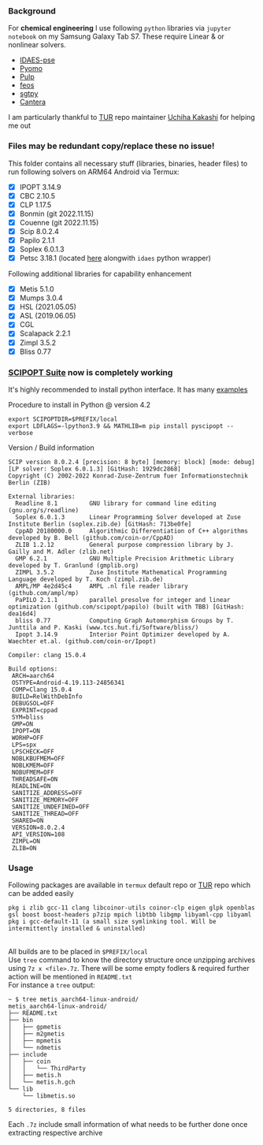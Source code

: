 ### Background
For **chemical engineering** I use following `python` libraries via `jupyter notebook` on my Samsung Galaxy Tab S7. These require Linear & or nonlinear solvers.
- [IDAES-pse](https://github.com/IDAES/idaes-pse)
- [Pyomo](https://github.com/Pyomo/pyomo)
- [Pulp](https://github.com/coin-or/pulp)
- [feos](https://github.com/feos-org/feos)
- [sgtpy](https://github.com/gustavochm/sgtpy)
- [Cantera](https://github.com/Cantera/cantera)

I am particularly thankful to [TUR](https://github.com/termux-user-repository/tur) repo maintainer [Uchiha Kakashi](https://github.com/licy183) for helping me out<br>
### Files may be redundant copy/replace these no issue!
This folder contains all necessary stuff (libraries, binaries, header files) to run following solvers on ARM64 Android via Termux:
- [x] IPOPT 3.14.9
- [x] CBC 2.10.5
- [x] CLP 1.17.5
- [x] Bonmin (git 2022.11.15)
- [x] Couenne (git 2022.11.15)
- [x] Scip 8.0.2.4
- [x] Papilo 2.1.1
- [x] Soplex 6.0.1.3
- [x] Petsc 3.18.1 (located [here](https://github.com/defencedog/arm64-Android-Termux-Builds/tree/main/idaes) alongwith `idaes` python wrapper)

Following additional libraries for capability enhancement

- [x] Metis 5.1.0
- [x] Mumps 3.0.4
- [x] HSL (2021.05.05)
- [x] ASL (2019.06.05)
- [x] CGL 
- [x] Scalapack 2.2.1
- [x] Zimpl 3.5.2
- [x] Bliss 0.77

### [SCIPOPT Suite](https://www.scipopt.org/) now is completely working
It's highly recommended to install python interface. It has many [examples](https://github.com/scipopt/PySCIPOpt/tree/master/examples)

Procedure to install in Python @ version 4.2

```
export SCIPOPTDIR=$PREFIX/local
export LDFLAGS=-lpython3.9 && MATHLIB=m pip install pyscipopt --verbose
```
Version / Build information
```
SCIP version 8.0.2.4 [precision: 8 byte] [memory: block] [mode: debug] [LP solver: Soplex 6.0.1.3] [GitHash: 1929dc2868]
Copyright (C) 2002-2022 Konrad-Zuse-Zentrum fuer Informationstechnik Berlin (ZIB)

External libraries:
  Readline 8.1         GNU library for command line editing (gnu.org/s/readline)
  Soplex 6.0.1.3       Linear Programming Solver developed at Zuse Institute Berlin (soplex.zib.de) [GitHash: 713be0fe]
  CppAD 20180000.0     Algorithmic Differentiation of C++ algorithms developed by B. Bell (github.com/coin-or/CppAD)
  ZLIB 1.2.12          General purpose compression library by J. Gailly and M. Adler (zlib.net)
  GMP 6.2.1            GNU Multiple Precision Arithmetic Library developed by T. Granlund (gmplib.org)
  ZIMPL 3.5.2          Zuse Institute Mathematical Programming Language developed by T. Koch (zimpl.zib.de)
  AMPL/MP 4e2d45c4     AMPL .nl file reader library (github.com/ampl/mp)
  PaPILO 2.1.1         parallel presolve for integer and linear optimization (github.com/scipopt/papilo) (built with TBB) [GitHash: dea16d4]
  bliss 0.77           Computing Graph Automorphism Groups by T. Junttila and P. Kaski (www.tcs.hut.fi/Software/bliss/)
  Ipopt 3.14.9         Interior Point Optimizer developed by A. Waechter et.al. (github.com/coin-or/Ipopt)

Compiler: clang 15.0.4

Build options:
 ARCH=aarch64
 OSTYPE=Android-4.19.113-24856341
 COMP=Clang 15.0.4
 BUILD=RelWithDebInfo
 DEBUGSOL=OFF
 EXPRINT=cppad
 SYM=bliss
 GMP=ON
 IPOPT=ON
 WORHP=OFF
 LPS=spx
 LPSCHECK=OFF
 NOBLKBUFMEM=OFF
 NOBLKMEM=OFF
 NOBUFMEM=OFF
 THREADSAFE=ON
 READLINE=ON
 SANITIZE_ADDRESS=OFF
 SANITIZE_MEMORY=OFF
 SANITIZE_UNDEFINED=OFF
 SANITIZE_THREAD=OFF
 SHARED=ON
 VERSION=8.0.2.4
 API_VERSION=108
 ZIMPL=ON
 ZLIB=ON
```

### Usage
Following packages are available in `termux` default repo or [TUR](https://github.com/termux-user-repository/tur) repo which can be added easily 
```
pkg i zlib gcc-11 clang libcoinor-utils coinor-clp eigen glpk openblas gsl boost boost-headers p7zip mpich libtbb libgmp libyaml-cpp libyaml
pkg i gcc-default-11 (a small size symlinking tool. Will be intermittently installed & uninstalled)
```
<br>All builds are to be placed in `$PREFIX/local`<br>
Use `tree` command to know the directory structure once unzipping archives using `7z x <file>.7z`. There will be some empty fodlers & required further action will be mentioned in `README.txt`<br>
For instance a `tree` output:
```
~ $ tree metis_aarch64-linux-android/
metis_aarch64-linux-android/
├── README.txt
├── bin
│   ├── gpmetis
│   ├── m2gmetis
│   ├── mpmetis
│   └── ndmetis
├── include
│   ├── coin
│   │   └── ThirdParty
│   ├── metis.h
│   └── metis.h.gch
└── lib
    └── libmetis.so

5 directories, 8 files
```
Each `.7z` include small information of what needs to be further done once extracting respective archive

